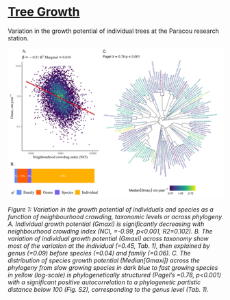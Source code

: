 # [Tree Growth](https://sylvainschmitt.github.io/treegrowth/)

Variation in the growth potential of individual trees at the Paracou research station.

![](docs/treegrowth_files/figure-html/figall-1.png)

*Figure 1: Variation in the growth potential of individuals and species as a function of neighbourhood crowding, taxonomic levels or across phylogeny. A. Individual growth potential (Gmaxi) is significantly decreasing with neighbourhood crowding index (NCI, =-0.99, p<0.001, R2=0.102). B. The variation of individual growth potential (Gmaxi) across taxonomy show most of the variation at the individual (=0.45, Tab. 1), then explained by genus (=0.09) before species (=0.04) and family (=0.06).  C. The distribution of species growth potential (Median[Gmaxi]) across the phylogeny from slow growing species in dark blue to fast growing species in yellow (log-scale) is phylogenetically structured (Pagel’s =0.78, p<0.001) with a significant positive autocorrelation to a phylogenetic partistic distance below 100 (Fig. S2), corresponding to the genus level (Tab. 1).*
